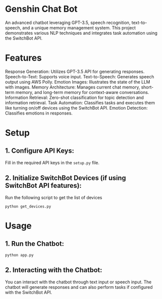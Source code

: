 # Genshin Chat Bot
An advanced chatbot leveraging GPT-3.5, speech recognition, text-to-speech, and a unique memory management system. This project demonstrates various NLP techniques and integrates task automation using the SwitchBot API.

# Features
Response Generation: Utilizes GPT-3.5 API for generating responses. 
Speech-to-Text: Supports voice input. 
Text-to-Speech: Generates speech output using AWS Polly. 
Emotion Images: Illustrates the state of the LLM with images. 
Memory Architecture: Manages current chat memory, short-term memory, and long-term memory for context-aware conversations. 
Information Retrieval: Zero-shot classification for topic detection and information retrieval. 
Task Automation: Classifies tasks and executes them like turning on/off devices using the SwitchBot API. 
Emotion Detection: Classifies emotions in responses. 

# Setup
## 1. Configure API Keys:
Fill in the required API keys in the `setup.py` file.
## 2. Initialize SwitchBot Devices (if using SwitchBot API features):
Run the following script to get the list of devices
```
python get_devices.py
```

# Usage
## 1. Run the Chatbot:
```
python app.py
```

## 2. Interacting with the Chatbot:
You can interact with the chatbot through text input or speech input.
The chatbot will generate responses and can also perform tasks if configured with the SwitchBot API.
